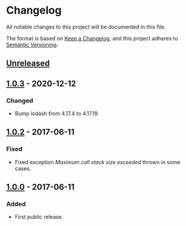 # Changelog
All notable changes to this project will be documented in this file.

The format is based on [Keep a Changelog](https://keepachangelog.com/en/1.0.0/),
and this project adheres to [Semantic Versioning](https://semver.org/spec/v2.0.0.html).

## [Unreleased]
## [1.0.3] - 2020-12-12
### Changed
- Bump lodash from 4.17.4 to 4.17.19.

## [1.0.2] - 2017-06-11
### Fixed
- Fixed exception *Maximum call stack size exceeded* thrown in some cases.

## [1.0.0] - 2017-06-11
### Added
- First public release.

[Unreleased]: https://github.com/sschizas/msgpack-response/compare/1.0.3...HEAD
[1.0.3]: https://github.com/sschizas/msgpack-response/compare/v1.0.2...1.0.3
[1.0.2]: https://github.com/sschizas/msgpack-response/compare/vv1.0.0...v1.0.2
[1.0.0]: https://github.com/sschizas/msgpack-response/releases/tag/vv1.0.0
